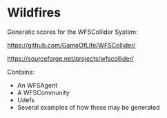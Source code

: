 # Wildfires
Generatic scores for the WFSCollider System:

https://github.com/GameOfLife/WFSCollider/

https://sourceforge.net/projects/wfscollider/

Contains:

* An WFSAgent
* A WFSCommunity
* Udefs
* Several examples of how these may be generated
